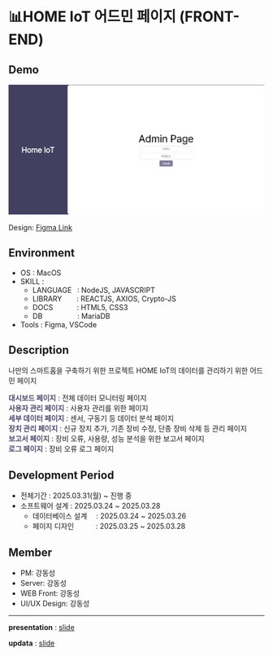 # 📊HOME IoT 어드민 페이지 (FRONT-END)


## Demo
![Demo.png](./Demo.png)

Design: [Figma Link](https://www.figma.com/design/7alBwBGWoQmzbtYA2Cuyd9/Home-IoT-%EC%9B%B9%ED%8E%98%EC%9D%B4%EC%A7%80?node-id=0-1&t=upcgX2eDgGaTdXEg-1)

## Environment
* OS    : MacOS
* SKILL : 
    - LANGUAGE &ensp;: NodeJS, JAVASCRIPT
    - LIBRARY &emsp; &ensp;: REACTJS, AXIOS, Crypto-JS
    - DOCS &emsp; &emsp; &ensp;: HTML5, CSS3
    - DB &emsp; &emsp; &emsp; &ensp; : MariaDB
* Tools : Figma, VSCode

## Description
나만의 스마트홈을 구축하기 위한 프로젝트 HOME IoT의 데이터를 관리하기 위한 어드민 페이지


<span style="color:#4C486B"> **대시보드 페이지** </span>: 전체 데이터 모니터링 페이지 <br>
<span style="color:#4C486B"> **사용자 관리 페이지** </span>: 사용자 관리를 위한 페이지 <br>
<span style="color:#4C486B"> **세부 데이터 페이지** </span>: 센서, 구동기 등 데이터 분석 페이지<br>
<span style="color:#4C486B"> **장치 관리 페이지** </span>: 신규 장치 추가, 기존 장비 수정, 단종 장비 삭제 등 관리 페이지 <br>
<span style="color:#4C486B"> **보고서 페이지** </span>: 장비 오류, 사용량, 성능 분석을 위한 보고서 페이지<br>
<span style="color:#4C486B"> **로그 페이지** </span>: 장비 오류 로그 페이지<br>


## Development Period
* 전체기간 : 2025.03.31(월) ~ 진행 중
* 소프트웨어 설계 : 2025.03.24 ~ 2025.03.28
    * 데이터베이스 설계 &emsp;: 2025.03.24 ~ 2025.03.26
    * 페이지 디자인 &emsp; &emsp;&ensp;: 2025.03.25 ~ 2025.03.28

## Member
* PM: 강동성 
* Server: 강동성 
* WEB Front: 강동성 
* UI/UX Design: 강동성 

---
**presentation** : [slide](https://www.figma.com/deck/iMbQMwcXkiPqja61dQ9PTJ/HOME-IoT-admin-page?node-id=1-42&t=GCc7EkNqSJgOE0xm-1)

**updata** : [slide](https://www.figma.com/deck/I94N53GE9mVFHl2j7TG120/Untitled?node-id=1-42&t=ACk4T186rerX9vfk-1)